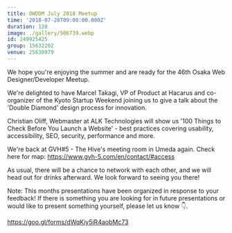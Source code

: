 ```yaml
---
title: OWDDM July 2018 Meetup
time: '2018-07-28T09:00:00.000Z'
duration: 120
image: ./gallery/506739.webp
id: 249925425
group: 15632202
venue: 25630979
---
```


We hope you're enjoying the summer and are ready for the 46th Osaka Web Designer/Developer Meetup.

We're delighted to have Marcel Takagi, VP of Product at Hacarus and co-organizer of the Kyoto Startup Weekend joining us to give a talk about the 'Double Diamond' design process for innovation.

Christian Oliff, Webmaster at ALK Technologies will show us '100 Things to Check Before You Launch a Website' - best practices covering usability, accessibility, SEO, security, performance and more.

We're back at GVH#5 - The Hive's meeting room in Umeda again.
Check here for map: https://www.gvh-5.com/en/contact/#access

As usual, there will be a chance to network with each other, and we will head out for drinks afterward. We look forward to seeing you there!

Note: This months presentations have been organized in response to your feedback! If there is something you are looking for in future presentations or would like to present something yourself, please let us know 👇.

https://goo.gl/forms/dWqKiy5iR4aobMc73
